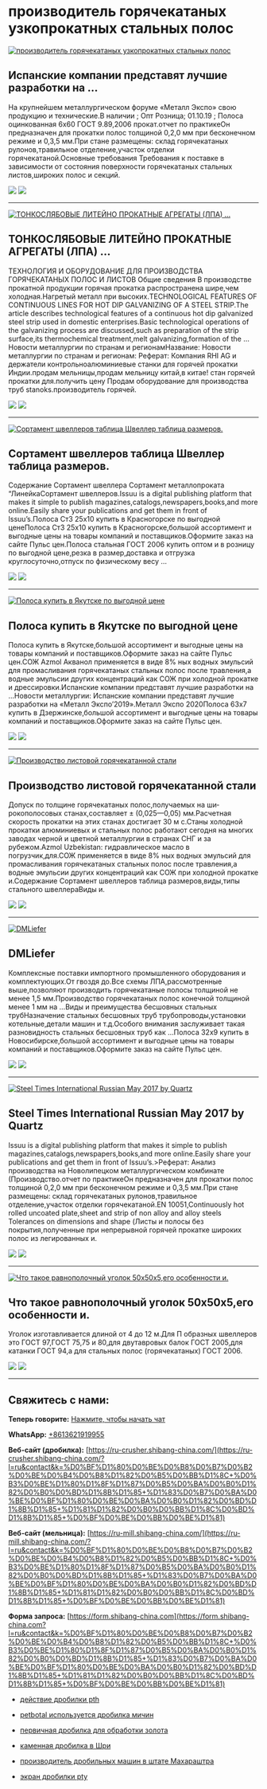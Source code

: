 # производитель горячекатаных узкопрокатных стальных полос

<a href="https://swt.shibang-china.com/?l=ru&img&k=%D0%BF%D1%80%D0%BE%D0%B8%D0%B7%D0%B2%D0%BE%D0%B4%D0%B8%D1%82%D0%B5%D0%BB%D1%8C+%D0%B3%D0%BE%D1%80%D1%8F%D1%87%D0%B5%D0%BA%D0%B0%D1%82%D0%B0%D0%BD%D1%8B%D1%85+%D1%83%D0%B7%D0%BA%D0%BE%D0%BF%D1%80%D0%BE%D0%BA%D0%B0%D1%82%D0%BD%D1%8B%D1%85+%D1%81%D1%82%D0%B0%D0%BB%D1%8C%D0%BD%D1%8B%D1%85+%D0%BF%D0%BE%D0%BB%D0%BE%D1%81" target="_blank">![производитель горячекатаных узкопрокатных стальных полос](http://static.shibang-china.com/all-800x300/871.jpg)</a>

## Испанские компании представят лучшие разработки на …
На крупнейшем металлургическом форуме &#171;Металл Экспо&#187; свою продукцию и технические.В наличии ; Опт Розница; 01.10.19 ; Полоса оцинкованная 6х60 ГОСТ 9.89,2006 прокат.отчет по практикеОн предназначен для прокатки полос толщиной 0,2,0 мм при бесконечном режиме и 0,3,5 мм.При стане размещены: склад горячекатаных рулонов,травильное отделение,участок отделки горячекатаной.Основные требования Требования к поставке в зависимости от состояния поверхности горячекатаных стальных листов,широкиx полос и секций.


<a href="https://whatsapp.shibangsoft.com/WhatsApp.php" target="_blank" title="WhatsApp">![](http://static.shibang-china.com/icon/whatsapp.png)</a> <a href="https://swt.shibang-china.com/?l=ru&icon&k=%D0%BF%D1%80%D0%BE%D0%B8%D0%B7%D0%B2%D0%BE%D0%B4%D0%B8%D1%82%D0%B5%D0%BB%D1%8C+%D0%B3%D0%BE%D1%80%D1%8F%D1%87%D0%B5%D0%BA%D0%B0%D1%82%D0%B0%D0%BD%D1%8B%D1%85+%D1%83%D0%B7%D0%BA%D0%BE%D0%BF%D1%80%D0%BE%D0%BA%D0%B0%D1%82%D0%BD%D1%8B%D1%85+%D1%81%D1%82%D0%B0%D0%BB%D1%8C%D0%BD%D1%8B%D1%85+%D0%BF%D0%BE%D0%BB%D0%BE%D1%81" target="_blank">![](http://static.shibang-china.com/icon/chat-ru.png)</a>

---

<a href="https://swt.shibang-china.com/?l=ru&img&k=%D0%BF%D1%80%D0%BE%D0%B8%D0%B7%D0%B2%D0%BE%D0%B4%D0%B8%D1%82%D0%B5%D0%BB%D1%8C+%D0%B3%D0%BE%D1%80%D1%8F%D1%87%D0%B5%D0%BA%D0%B0%D1%82%D0%B0%D0%BD%D1%8B%D1%85+%D1%83%D0%B7%D0%BA%D0%BE%D0%BF%D1%80%D0%BE%D0%BA%D0%B0%D1%82%D0%BD%D1%8B%D1%85+%D1%81%D1%82%D0%B0%D0%BB%D1%8C%D0%BD%D1%8B%D1%85+%D0%BF%D0%BE%D0%BB%D0%BE%D1%81" target="_blank">![ТОНКОСЛЯБОВЫЕ ЛИТЕЙНО ПРОКАТНЫЕ АГРЕГАТЫ (ЛПА) …](http://static.shibang-china.com/all-800x300/819.jpg)</a>

## ТОНКОСЛЯБОВЫЕ ЛИТЕЙНО ПРОКАТНЫЕ АГРЕГАТЫ (ЛПА) …
ТЕХНОЛОГИЯ И ОБОРУДОВАНИЕ ДЛЯ ПРОИЗВОДСТВА ГОРЯЧЕКАТАНЫХ ПОЛОС И ЛИСТОВ Общие сведения В производстве прокатной продукции горячая прокатка распространена шире,чем холодная.Нагретый металл при высоких.TECHNOLOGICAL FEATURES OF CONTINUOUS LINES FOR HOT DIP GALVANIZING OF A STEEL STRIP.The article describes technological features of a continuous hot dip galvanized steel strip used in domestic enterprises.Basic technological operations of the galvanizing process are discussed,such as preparation of the strip surface,its thermochemical treatment,melt galvanizing,formation of the …Новости металлургии по странам и регионамНазвание: Новости металлургии по странам и регионам: Реферат: Компания RHI AG и держатели контрольноалюминиевые станки для горячей прокатки Индии.продам мельницы,продам мельницу китай,в китае! стан горячей прокатки для.получить цену Продам оборудование для производства труб stanoks.производитель горячей.


<a href="https://whatsapp.shibangsoft.com/WhatsApp.php" target="_blank" title="WhatsApp">![](http://static.shibang-china.com/icon/whatsapp.png)</a> <a href="https://swt.shibang-china.com/?l=ru&icon&k=%D0%BF%D1%80%D0%BE%D0%B8%D0%B7%D0%B2%D0%BE%D0%B4%D0%B8%D1%82%D0%B5%D0%BB%D1%8C+%D0%B3%D0%BE%D1%80%D1%8F%D1%87%D0%B5%D0%BA%D0%B0%D1%82%D0%B0%D0%BD%D1%8B%D1%85+%D1%83%D0%B7%D0%BA%D0%BE%D0%BF%D1%80%D0%BE%D0%BA%D0%B0%D1%82%D0%BD%D1%8B%D1%85+%D1%81%D1%82%D0%B0%D0%BB%D1%8C%D0%BD%D1%8B%D1%85+%D0%BF%D0%BE%D0%BB%D0%BE%D1%81" target="_blank">![](http://static.shibang-china.com/icon/chat-ru.png)</a>

---

<a href="https://swt.shibang-china.com/?l=ru&img&k=%D0%BF%D1%80%D0%BE%D0%B8%D0%B7%D0%B2%D0%BE%D0%B4%D0%B8%D1%82%D0%B5%D0%BB%D1%8C+%D0%B3%D0%BE%D1%80%D1%8F%D1%87%D0%B5%D0%BA%D0%B0%D1%82%D0%B0%D0%BD%D1%8B%D1%85+%D1%83%D0%B7%D0%BA%D0%BE%D0%BF%D1%80%D0%BE%D0%BA%D0%B0%D1%82%D0%BD%D1%8B%D1%85+%D1%81%D1%82%D0%B0%D0%BB%D1%8C%D0%BD%D1%8B%D1%85+%D0%BF%D0%BE%D0%BB%D0%BE%D1%81" target="_blank">![Сортамент швеллеров таблица Швеллер таблица размеров.](http://static.shibang-china.com/all-800x300/740.jpg)</a>

## Сортамент швеллеров таблица Швеллер таблица размеров.
Содержание Сортамент швеллера Сортамент металлопроката “ЛинейкаСортамент швеллеров.Issuu is a digital publishing platform that makes it simple to publish magazines,catalogs,newspapers,books,and more online.Easily share your publications and get them in front of Issuu’s.Полоса Ст3 25х10 купить в Красногорске по выгодной ценеПолоса Ст3 25х10 купить в Красногорске,большой ассортимент и выгодные цены на товары компаний и поставщиков.Оформите заказ на сайте Пульс цен.Полоса стальная ГОСТ 2006 купить оптом и в розницу по выгодной цене,резка в размер,доставка и отгрузка круглосуточно,отпуск по физическому весу …


<a href="https://whatsapp.shibangsoft.com/WhatsApp.php" target="_blank" title="WhatsApp">![](http://static.shibang-china.com/icon/whatsapp.png)</a> <a href="https://swt.shibang-china.com/?l=ru&icon&k=%D0%BF%D1%80%D0%BE%D0%B8%D0%B7%D0%B2%D0%BE%D0%B4%D0%B8%D1%82%D0%B5%D0%BB%D1%8C+%D0%B3%D0%BE%D1%80%D1%8F%D1%87%D0%B5%D0%BA%D0%B0%D1%82%D0%B0%D0%BD%D1%8B%D1%85+%D1%83%D0%B7%D0%BA%D0%BE%D0%BF%D1%80%D0%BE%D0%BA%D0%B0%D1%82%D0%BD%D1%8B%D1%85+%D1%81%D1%82%D0%B0%D0%BB%D1%8C%D0%BD%D1%8B%D1%85+%D0%BF%D0%BE%D0%BB%D0%BE%D1%81" target="_blank">![](http://static.shibang-china.com/icon/chat-ru.png)</a>

---

<a href="https://swt.shibang-china.com/?l=ru&img&k=%D0%BF%D1%80%D0%BE%D0%B8%D0%B7%D0%B2%D0%BE%D0%B4%D0%B8%D1%82%D0%B5%D0%BB%D1%8C+%D0%B3%D0%BE%D1%80%D1%8F%D1%87%D0%B5%D0%BA%D0%B0%D1%82%D0%B0%D0%BD%D1%8B%D1%85+%D1%83%D0%B7%D0%BA%D0%BE%D0%BF%D1%80%D0%BE%D0%BA%D0%B0%D1%82%D0%BD%D1%8B%D1%85+%D1%81%D1%82%D0%B0%D0%BB%D1%8C%D0%BD%D1%8B%D1%85+%D0%BF%D0%BE%D0%BB%D0%BE%D1%81" target="_blank">![Полоса купить в Якутске по выгодной цене](http://static.shibang-china.com/all-800x300/1110.jpg)</a>

## Полоса купить в Якутске по выгодной цене
Полоса купить в Якутске,большой ассортимент и выгодные цены на товары компаний и поставщиков.Оформите заказ на сайте Пульс цен.СОЖ Azmol Акванол применяется в виде 8% ных водных эмульсий для промасливания горячекатаных стальных полос после травления,а водные эмульсии других концентраций как СОЖ при холодной прокатке и дрессировки.Испанские компании представят лучшие разработки на …Новости металлургии: Испанские компании представят лучшие разработки на &#171;Металл Экспо’2019&#187;.Металл Экспо 2020Полоса 63х7 купить в Дзержинске,большой ассортимент и выгодные цены на товары компаний и поставщиков.Оформите заказ на сайте Пульс цен.


<a href="https://whatsapp.shibangsoft.com/WhatsApp.php" target="_blank" title="WhatsApp">![](http://static.shibang-china.com/icon/whatsapp.png)</a> <a href="https://swt.shibang-china.com/?l=ru&icon&k=%D0%BF%D1%80%D0%BE%D0%B8%D0%B7%D0%B2%D0%BE%D0%B4%D0%B8%D1%82%D0%B5%D0%BB%D1%8C+%D0%B3%D0%BE%D1%80%D1%8F%D1%87%D0%B5%D0%BA%D0%B0%D1%82%D0%B0%D0%BD%D1%8B%D1%85+%D1%83%D0%B7%D0%BA%D0%BE%D0%BF%D1%80%D0%BE%D0%BA%D0%B0%D1%82%D0%BD%D1%8B%D1%85+%D1%81%D1%82%D0%B0%D0%BB%D1%8C%D0%BD%D1%8B%D1%85+%D0%BF%D0%BE%D0%BB%D0%BE%D1%81" target="_blank">![](http://static.shibang-china.com/icon/chat-ru.png)</a>

---

<a href="https://swt.shibang-china.com/?l=ru&img&k=%D0%BF%D1%80%D0%BE%D0%B8%D0%B7%D0%B2%D0%BE%D0%B4%D0%B8%D1%82%D0%B5%D0%BB%D1%8C+%D0%B3%D0%BE%D1%80%D1%8F%D1%87%D0%B5%D0%BA%D0%B0%D1%82%D0%B0%D0%BD%D1%8B%D1%85+%D1%83%D0%B7%D0%BA%D0%BE%D0%BF%D1%80%D0%BE%D0%BA%D0%B0%D1%82%D0%BD%D1%8B%D1%85+%D1%81%D1%82%D0%B0%D0%BB%D1%8C%D0%BD%D1%8B%D1%85+%D0%BF%D0%BE%D0%BB%D0%BE%D1%81" target="_blank">![Производство листовой горячекатанной стали](http://static.shibang-china.com/all-800x300/282.jpg)</a>

## Производство листовой горячекатанной стали
Допуск по толщине горячекатаных полос,получаемых на ши&#173;рокополосовых станах,составляет &#177; (0,025—0,05) мм.Расчетная скорость прокатки на этих станах достигает 30 м с.Станы холодной прокатки алюминиевых и стальных полос работают сегодня на многих заводах черной и цветной металлургии в странах СНГ и за рубежом.Azmol Uzbekistan: гидравлическое масло в погрузчик,для.СОЖ применяется в виде 8% ных водных эмульсий для промасливания горячекатаных стальных полос после травления,а водные эмульсии других концентраций как СОЖ при холодной прокатке и.Содержание Сортамент швеллеров таблица размеров,виды,типы стального швеллераВиды и.


<a href="https://whatsapp.shibangsoft.com/WhatsApp.php" target="_blank" title="WhatsApp">![](http://static.shibang-china.com/icon/whatsapp.png)</a> <a href="https://swt.shibang-china.com/?l=ru&icon&k=%D0%BF%D1%80%D0%BE%D0%B8%D0%B7%D0%B2%D0%BE%D0%B4%D0%B8%D1%82%D0%B5%D0%BB%D1%8C+%D0%B3%D0%BE%D1%80%D1%8F%D1%87%D0%B5%D0%BA%D0%B0%D1%82%D0%B0%D0%BD%D1%8B%D1%85+%D1%83%D0%B7%D0%BA%D0%BE%D0%BF%D1%80%D0%BE%D0%BA%D0%B0%D1%82%D0%BD%D1%8B%D1%85+%D1%81%D1%82%D0%B0%D0%BB%D1%8C%D0%BD%D1%8B%D1%85+%D0%BF%D0%BE%D0%BB%D0%BE%D1%81" target="_blank">![](http://static.shibang-china.com/icon/chat-ru.png)</a>

---

<a href="https://swt.shibang-china.com/?l=ru&img&k=%D0%BF%D1%80%D0%BE%D0%B8%D0%B7%D0%B2%D0%BE%D0%B4%D0%B8%D1%82%D0%B5%D0%BB%D1%8C+%D0%B3%D0%BE%D1%80%D1%8F%D1%87%D0%B5%D0%BA%D0%B0%D1%82%D0%B0%D0%BD%D1%8B%D1%85+%D1%83%D0%B7%D0%BA%D0%BE%D0%BF%D1%80%D0%BE%D0%BA%D0%B0%D1%82%D0%BD%D1%8B%D1%85+%D1%81%D1%82%D0%B0%D0%BB%D1%8C%D0%BD%D1%8B%D1%85+%D0%BF%D0%BE%D0%BB%D0%BE%D1%81" target="_blank">![DMLiefer](http://static.shibang-china.com/all-800x300/560.jpg)</a>

## DMLiefer
Комплексные поставки импортного промышленного оборудования и комплектующих.От гвоздя до.Все схемы ЛПА,рассмотренные выше,позволяют производить горячекатаные полосы толщиной не менее 1,5 мм.Производство горячекатаных полос конечной толщиной менее 1 мм на …Виды и преимущества бесшовных стальных трубНазначение стальных бесшовных труб трубопроводы,установки котельные,детали машин и т.д.Особого внимания заслуживает такая разновидность стальных бесшовных труб как …Полоса 32х9 купить в Новосибирске,большой ассортимент и выгодные цены на товары компаний и поставщиков.Оформите заказ на сайте Пульс цен.


<a href="https://whatsapp.shibangsoft.com/WhatsApp.php" target="_blank" title="WhatsApp">![](http://static.shibang-china.com/icon/whatsapp.png)</a> <a href="https://swt.shibang-china.com/?l=ru&icon&k=%D0%BF%D1%80%D0%BE%D0%B8%D0%B7%D0%B2%D0%BE%D0%B4%D0%B8%D1%82%D0%B5%D0%BB%D1%8C+%D0%B3%D0%BE%D1%80%D1%8F%D1%87%D0%B5%D0%BA%D0%B0%D1%82%D0%B0%D0%BD%D1%8B%D1%85+%D1%83%D0%B7%D0%BA%D0%BE%D0%BF%D1%80%D0%BE%D0%BA%D0%B0%D1%82%D0%BD%D1%8B%D1%85+%D1%81%D1%82%D0%B0%D0%BB%D1%8C%D0%BD%D1%8B%D1%85+%D0%BF%D0%BE%D0%BB%D0%BE%D1%81" target="_blank">![](http://static.shibang-china.com/icon/chat-ru.png)</a>

---

<a href="https://swt.shibang-china.com/?l=ru&img&k=%D0%BF%D1%80%D0%BE%D0%B8%D0%B7%D0%B2%D0%BE%D0%B4%D0%B8%D1%82%D0%B5%D0%BB%D1%8C+%D0%B3%D0%BE%D1%80%D1%8F%D1%87%D0%B5%D0%BA%D0%B0%D1%82%D0%B0%D0%BD%D1%8B%D1%85+%D1%83%D0%B7%D0%BA%D0%BE%D0%BF%D1%80%D0%BE%D0%BA%D0%B0%D1%82%D0%BD%D1%8B%D1%85+%D1%81%D1%82%D0%B0%D0%BB%D1%8C%D0%BD%D1%8B%D1%85+%D0%BF%D0%BE%D0%BB%D0%BE%D1%81" target="_blank">![Steel Times International Russian May 2017 by Quartz](http://static.shibang-china.com/all-800x300/958.jpg)</a>

## Steel Times International Russian May 2017 by Quartz
Issuu is a digital publishing platform that makes it simple to publish magazines,catalogs,newspapers,books,and more online.Easily share your publications and get them in front of Issuu’s.&gt;Реферат: Анализ производства на Новолипецком металлургическом комбинате (Производство.отчет по практикеОн предназначен для прокатки полос толщиной 0,2,0 мм при бесконечном режиме и 0,3,5 мм.При стане размещены: склад горячекатаных рулонов,травильное отделение,участок отделки горячекатаной.EN 10051,Continuously hot rolled uncoated plate,sheet and strip of non alloy and alloy steels Tolerances on dimensions and shape (Листы и полосы без покрытия,полученные при непрерывной горячей прокатке широких полос из легированных и.


<a href="https://whatsapp.shibangsoft.com/WhatsApp.php" target="_blank" title="WhatsApp">![](http://static.shibang-china.com/icon/whatsapp.png)</a> <a href="https://swt.shibang-china.com/?l=ru&icon&k=%D0%BF%D1%80%D0%BE%D0%B8%D0%B7%D0%B2%D0%BE%D0%B4%D0%B8%D1%82%D0%B5%D0%BB%D1%8C+%D0%B3%D0%BE%D1%80%D1%8F%D1%87%D0%B5%D0%BA%D0%B0%D1%82%D0%B0%D0%BD%D1%8B%D1%85+%D1%83%D0%B7%D0%BA%D0%BE%D0%BF%D1%80%D0%BE%D0%BA%D0%B0%D1%82%D0%BD%D1%8B%D1%85+%D1%81%D1%82%D0%B0%D0%BB%D1%8C%D0%BD%D1%8B%D1%85+%D0%BF%D0%BE%D0%BB%D0%BE%D1%81" target="_blank">![](http://static.shibang-china.com/icon/chat-ru.png)</a>

---

<a href="https://swt.shibang-china.com/?l=ru&img&k=%D0%BF%D1%80%D0%BE%D0%B8%D0%B7%D0%B2%D0%BE%D0%B4%D0%B8%D1%82%D0%B5%D0%BB%D1%8C+%D0%B3%D0%BE%D1%80%D1%8F%D1%87%D0%B5%D0%BA%D0%B0%D1%82%D0%B0%D0%BD%D1%8B%D1%85+%D1%83%D0%B7%D0%BA%D0%BE%D0%BF%D1%80%D0%BE%D0%BA%D0%B0%D1%82%D0%BD%D1%8B%D1%85+%D1%81%D1%82%D0%B0%D0%BB%D1%8C%D0%BD%D1%8B%D1%85+%D0%BF%D0%BE%D0%BB%D0%BE%D1%81" target="_blank">![Что такое равнополочный уголок 50х50х5,его особенности и.](http://static.shibang-china.com/all-800x300/1366.jpg)</a>

## Что такое равнополочный уголок 50х50х5,его особенности и.
Уголок изготавливается длиной от 4 до 12 м.Для П образных швеллеров это ГОСТ 97,ГОСТ 75,75 и 80,для двутавровых балок ГОСТ 2005,для катанки ГОСТ 94,а для стальных полос (горячекатаных) ГОСТ 2006.

<a href="https://whatsapp.shibangsoft.com/WhatsApp.php" target="_blank" title="WhatsApp">![](http://static.shibang-china.com/icon/whatsapp.png)</a> <a href="https://swt.shibang-china.com/?l=ru&icon&k=%D0%BF%D1%80%D0%BE%D0%B8%D0%B7%D0%B2%D0%BE%D0%B4%D0%B8%D1%82%D0%B5%D0%BB%D1%8C+%D0%B3%D0%BE%D1%80%D1%8F%D1%87%D0%B5%D0%BA%D0%B0%D1%82%D0%B0%D0%BD%D1%8B%D1%85+%D1%83%D0%B7%D0%BA%D0%BE%D0%BF%D1%80%D0%BE%D0%BA%D0%B0%D1%82%D0%BD%D1%8B%D1%85+%D1%81%D1%82%D0%B0%D0%BB%D1%8C%D0%BD%D1%8B%D1%85+%D0%BF%D0%BE%D0%BB%D0%BE%D1%81" target="_blank">![](http://static.shibang-china.com/icon/chat-ru.png)</a>

---
## Свяжитесь с нами:

**Теперь говорите:** [Нажмите, чтобы начать чат](https://swt.shibang-china.com?l=ru&contact&k=%D0%BF%D1%80%D0%BE%D0%B8%D0%B7%D0%B2%D0%BE%D0%B4%D0%B8%D1%82%D0%B5%D0%BB%D1%8C+%D0%B3%D0%BE%D1%80%D1%8F%D1%87%D0%B5%D0%BA%D0%B0%D1%82%D0%B0%D0%BD%D1%8B%D1%85+%D1%83%D0%B7%D0%BA%D0%BE%D0%BF%D1%80%D0%BE%D0%BA%D0%B0%D1%82%D0%BD%D1%8B%D1%85+%D1%81%D1%82%D0%B0%D0%BB%D1%8C%D0%BD%D1%8B%D1%85+%D0%BF%D0%BE%D0%BB%D0%BE%D1%81)

**WhatsApp:**  [+8613621919955](https://whatsapp.shibangsoft.com/WhatsApp.php)

**Веб-сайт (дробилка):** [https://ru-crusher.shibang-china.com/](https://ru-crusher.shibang-china.com/?l=ru&contact&k=%D0%BF%D1%80%D0%BE%D0%B8%D0%B7%D0%B2%D0%BE%D0%B4%D0%B8%D1%82%D0%B5%D0%BB%D1%8C+%D0%B3%D0%BE%D1%80%D1%8F%D1%87%D0%B5%D0%BA%D0%B0%D1%82%D0%B0%D0%BD%D1%8B%D1%85+%D1%83%D0%B7%D0%BA%D0%BE%D0%BF%D1%80%D0%BE%D0%BA%D0%B0%D1%82%D0%BD%D1%8B%D1%85+%D1%81%D1%82%D0%B0%D0%BB%D1%8C%D0%BD%D1%8B%D1%85+%D0%BF%D0%BE%D0%BB%D0%BE%D1%81)

**Веб-сайт (мельница):** [https://ru-mill.shibang-china.com/](https://ru-mill.shibang-china.com/?l=ru&contact&k=%D0%BF%D1%80%D0%BE%D0%B8%D0%B7%D0%B2%D0%BE%D0%B4%D0%B8%D1%82%D0%B5%D0%BB%D1%8C+%D0%B3%D0%BE%D1%80%D1%8F%D1%87%D0%B5%D0%BA%D0%B0%D1%82%D0%B0%D0%BD%D1%8B%D1%85+%D1%83%D0%B7%D0%BA%D0%BE%D0%BF%D1%80%D0%BE%D0%BA%D0%B0%D1%82%D0%BD%D1%8B%D1%85+%D1%81%D1%82%D0%B0%D0%BB%D1%8C%D0%BD%D1%8B%D1%85+%D0%BF%D0%BE%D0%BB%D0%BE%D1%81)

**Форма запроса:** [https://form.shibang-china.com](https://form.shibang-china.com?l=ru&contact&k=%D0%BF%D1%80%D0%BE%D0%B8%D0%B7%D0%B2%D0%BE%D0%B4%D0%B8%D1%82%D0%B5%D0%BB%D1%8C+%D0%B3%D0%BE%D1%80%D1%8F%D1%87%D0%B5%D0%BA%D0%B0%D1%82%D0%B0%D0%BD%D1%8B%D1%85+%D1%83%D0%B7%D0%BA%D0%BE%D0%BF%D1%80%D0%BE%D0%BA%D0%B0%D1%82%D0%BD%D1%8B%D1%85+%D1%81%D1%82%D0%B0%D0%BB%D1%8C%D0%BD%D1%8B%D1%85+%D0%BF%D0%BE%D0%BB%D0%BE%D1%81)

* [действие дробилки pth](../124/%D0%B4%D0%B5%D0%B9%D1%81%D1%82%D0%B2%D0%B8%D0%B5%20%D0%B4%D1%80%D0%BE%D0%B1%D0%B8%D0%BB%D0%BA%D0%B8%20pth.md)

* [petbotal используется дробилка мичин](../121/petbotal%20%D0%B8%D1%81%D0%BF%D0%BE%D0%BB%D1%8C%D0%B7%D1%83%D0%B5%D1%82%D1%81%D1%8F%20%D0%B4%D1%80%D0%BE%D0%B1%D0%B8%D0%BB%D0%BA%D0%B0%20%D0%BC%D0%B8%D1%87%D0%B8%D0%BD.md)

* [первичная дробилка для обработки золота](../122/%D0%BF%D0%B5%D1%80%D0%B2%D0%B8%D1%87%D0%BD%D0%B0%D1%8F%20%D0%B4%D1%80%D0%BE%D0%B1%D0%B8%D0%BB%D0%BA%D0%B0%20%D0%B4%D0%BB%D1%8F%20%D0%BE%D0%B1%D1%80%D0%B0%D0%B1%D0%BE%D1%82%D0%BA%D0%B8%20%D0%B7%D0%BE%D0%BB%D0%BE%D1%82%D0%B0.md)

* [каменная дробилка в Шри](../124/%D0%BA%D0%B0%D0%BC%D0%B5%D0%BD%D0%BD%D0%B0%D1%8F%20%D0%B4%D1%80%D0%BE%D0%B1%D0%B8%D0%BB%D0%BA%D0%B0%20%D0%B2%20%D0%A8%D1%80%D0%B8.md)

* [производитель дробильных машин в штате Махараштра](../123/%D0%BF%D1%80%D0%BE%D0%B8%D0%B7%D0%B2%D0%BE%D0%B4%D0%B8%D1%82%D0%B5%D0%BB%D1%8C%20%D0%B4%D1%80%D0%BE%D0%B1%D0%B8%D0%BB%D1%8C%D0%BD%D1%8B%D1%85%20%D0%BC%D0%B0%D1%88%D0%B8%D0%BD%20%D0%B2%20%D1%88%D1%82%D0%B0%D1%82%D0%B5%20%D0%9C%D0%B0%D1%85%D0%B0%D1%80%D0%B0%D1%88%D1%82%D1%80%D0%B0.md)

* [экран дробилки pty](../123/%D1%8D%D0%BA%D1%80%D0%B0%D0%BD%20%D0%B4%D1%80%D0%BE%D0%B1%D0%B8%D0%BB%D0%BA%D0%B8%20pty.md)